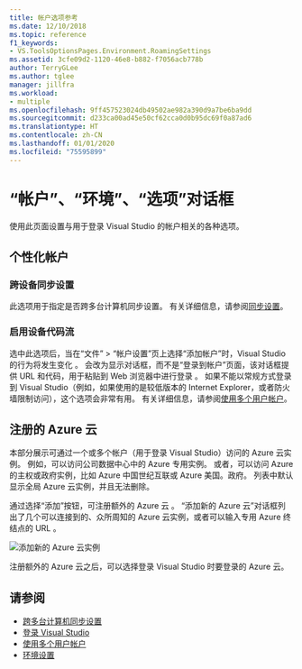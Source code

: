 ```yaml
---
title: 帐户选项参考
ms.date: 12/10/2018
ms.topic: reference
f1_keywords:
- VS.ToolsOptionsPages.Environment.RoamingSettings
ms.assetid: 3cfe09d2-1120-46e8-b882-f7056acb778b
author: TerryGLee
ms.author: tglee
manager: jillfra
ms.workload:
- multiple
ms.openlocfilehash: 9ff457523024db49502ae982a390d9a7be6ba9dd
ms.sourcegitcommit: d233ca00ad45e50cf62cca0d0b95dc69f0a87ad6
ms.translationtype: HT
ms.contentlocale: zh-CN
ms.lasthandoff: 01/01/2020
ms.locfileid: "75595899"
---
```

# <a name="accounts-environment-options-dialog-box"></a>“帐户”、“环境”、“选项”对话框

使用此页面设置与用于登录 Visual Studio 的帐户相关的各种选项。

## <a name="personalization-account"></a>个性化帐户

### <a name="synchronize-settings-across-devices"></a>跨设备同步设置

此选项用于指定是否跨多台计算机同步设置。 有关详细信息，请参阅[同步设置](../../ide/synchronized-settings-in-visual-studio.md)。

### <a name="enable-device-code-flow"></a>启用设备代码流

选中此选项后，当在“文件” > “帐户设置”页上选择“添加帐户”时，Visual Studio 的行为将发生变化    。 会改为显示对话框，而不是“登录到帐户”页面，该对话框提供 URL 和代码，用于粘贴到 Web 浏览器中进行登录  。 如果不能以常规方式登录到 Visual Studio（例如，如果使用的是较低版本的 Internet Explorer，或者防火墙限制访问），这个选项会非常有用。 有关详细信息，请参阅[使用多个用户帐户](../work-with-multiple-user-accounts.md#add-an-account-using-device-code-flow)。

## <a name="registered-azure-clouds"></a>注册的 Azure 云

本部分展示可通过一个或多个帐户（用于登录 Visual Studio）访问的 Azure 云实例。 例如，可以访问公司数据中心中的 Azure 专用实例。 或者，可以访问 Azure 的主权或政府实例，比如 Azure 中国世纪互联或 Azure 美国。政府。 列表中默认显示全局 Azure 云实例，并且无法删除。

通过选择“添加”按钮，可注册额外的 Azure 云  。 “添加新的 Azure 云”对话框列出了几个可以连接到的、众所周知的 Azure 云实例，或者可以输入专用 Azure 终结点的 URL  。

![添加新的 Azure 云实例](media/add-new-azure-cloud.png)

注册额外的 Azure 云之后，可以选择登录 Visual Studio 时要登录的 Azure 云。

## <a name="see-also"></a>请参阅

- [跨多台计算机同步设置](../synchronized-settings-in-visual-studio.md)
- [登录 Visual Studio](../signing-in-to-visual-studio.md)
- [使用多个用户帐户](../work-with-multiple-user-accounts.md)
- [环境设置](../environment-settings.md)
